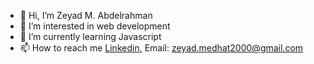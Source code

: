 - 👋 Hi, I’m Zeyad M. Abdelrahman
- 👀 I’m interested in web development
- 🌱 I’m currently learning Javascript
- 📫 How to reach me [Linkedin](https://www.linkedin.com/in/zeyad-m-saber-69a9491a3), Email: <zeyad.medhat2000@gmail.com>

<!---
GentNW/GentNW is a ✨ special ✨ repository because its `README.md` (this file) appears on your GitHub profile.
You can click the Preview link to take a look at your changes.
--->
